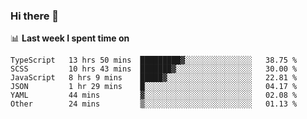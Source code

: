 ### Hi there 👋

<!--
**DBvc/DBvc** is a ✨ _special_ ✨ repository because its `README.md` (this file) appears on your GitHub profile.

Here are some ideas to get you started:

- 🔭 I’m currently working on ...
- 🌱 I’m currently learning ...
- 👯 I’m looking to collaborate on ...
- 🤔 I’m looking for help with ...
- 💬 Ask me about ...
- 📫 How to reach me: ...
- 😄 Pronouns: ...
- ⚡ Fun fact: ...
-->

📊 **Last week I spent time on**
<!--START_SECTION:waka-->

```text
TypeScript   13 hrs 50 mins  █████████▓░░░░░░░░░░░░░░░   38.75 %
SCSS         10 hrs 43 mins  ███████▓░░░░░░░░░░░░░░░░░   30.00 %
JavaScript   8 hrs 9 mins    █████▓░░░░░░░░░░░░░░░░░░░   22.81 %
JSON         1 hr 29 mins    █░░░░░░░░░░░░░░░░░░░░░░░░   04.17 %
YAML         44 mins         ▓░░░░░░░░░░░░░░░░░░░░░░░░   02.08 %
Other        24 mins         ▒░░░░░░░░░░░░░░░░░░░░░░░░   01.13 %
```

<!--END_SECTION:waka-->
